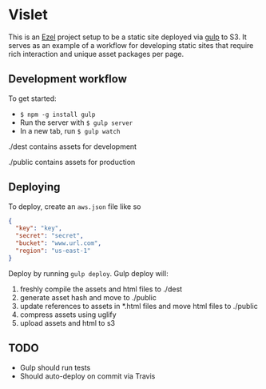 # Vislet

This is an [Ezel](https://github.com/artsy/ezel) project setup to be a
static site deployed via [gulp](http://gulpjs.com/) to S3. It serves as an
example of a workflow for developing static sites that require
rich interaction and unique asset packages per page.

## Development workflow

To get started:
- `$ npm -g install gulp`
- Run the server with `$ gulp server`
- In a new tab, run `$ gulp watch`

./dest contains assets for development

./public contains assets for production

## Deploying

To deploy, create an `aws.json` file like so
```json
{
  "key": "key",
  "secret": "secret",
  "bucket": "www.url.com",
  "region": "us-east-1"
}
```
Deploy by running `gulp deploy`. Gulp deploy will:

1. freshly compile the assets and html files to ./dest
2. generate asset hash and move to ./public
3. update references to assets in *.html files and move html files to ./public
4. compress assets using uglify
5. upload assets and html to s3

## TODO

- Gulp should run tests
- Should auto-deploy on commit via Travis
